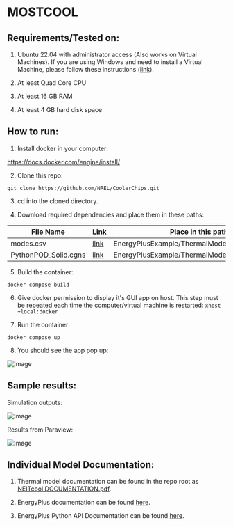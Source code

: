   

  

  

  

# MOSTCOOL

  

  

  

## Requirements/Tested on:

  

  

  

1. Ubuntu 22.04 with administrator access (Also works on Virtual Machines). If you are using Windows and need to install a Virtual Machine, please follow these instructions ([link](https://github.com/NREL/CoolerChips/blob/windows_documentation/MOSTCOOL%20Windows%20Instructions.pdf)).

  

  

  

2. At least Quad Core CPU

  

  

  

3. At least 16 GB RAM

  

  

  

4. At least 4 GB hard disk space

  

  

  

  

## How to run:

  

  

  

  

1. Install docker in your computer:

  

  

  

https://docs.docker.com/engine/install/

  

  

  

  

2. Clone this repo:

  

  

  

`git clone https://github.com/NREL/CoolerChips.git`

  

  

  

  

3. cd into the cloned directory.

  

  

  

4. Download required dependencies and place them in these paths:

  

  

  
| File Name            | Link                                                                                          | Place in this path in local directory                          |
|----------------------|-----------------------------------------------------------------------------------------------|----------------------------------------------------------------|
| modes.csv            | [link](https://drive.google.com/file/d/19Ed_tRQhcz2zkdxL1GT-yD_eb6NXPUdn/view?usp=drive_link)    | EnergyPlusExample/ThermalModel_datacenter/modes.csv            |
| PythonPOD_Solid.cgns | [link](https://drive.google.com/file/d/19H1HXCjzYx6ymz6PY_3xEAhDZdyza7D0/view?usp=sharing) | EnergyPlusExample/ThermalModel_datacenter/PythonPOD_Solid.cgns |
  

  

  

5. Build the container:

  

  

  

`docker compose build`

  

  

  

6. Give docker permission to display it's GUI app on host. This step must be repeated each time the computer/virtual machine is restarted: `xhost +local:docker`

  

  

  

7. Run the container:

  

  

  

`docker compose up`

  

  

  

  

8. You should see the app pop up:

  

  

  

![image](https://github.com/NREL/CoolerChips/assets/45446967/9189f34e-5b97-486d-8387-c5049401e23b)

  

  

  

  

## Sample results:

  

  

  

  

Simulation outputs:

  

  

  

![image](https://github.com/NREL/CoolerChips/assets/45446967/9dc5e93b-0303-4de4-87fd-588b7e70efc9)

  

  

  

  

Results from Paraview:

  

  

  

![image](https://github.com/NREL/CoolerChips/assets/45446967/f607abac-d3b3-4069-8778-86b1e5648a14)

  

  

## Individual Model Documentation:

  

  

1. Thermal model documentation can be found in the repo root as [NEITcool DOCUMENTATION.pdf](https://github.com/NREL/CoolerChips/blob/gui/NEITcool%20DOCUMENTATION.pdf).

  

2. EnergyPlus documentation can be found [here](https://energyplus.net/documentation).

  

3. EnergyPlus Python API Documentation can be found [here](https://energyplus.readthedocs.io/en/latest/api.html).